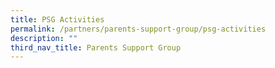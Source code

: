 ```yaml
---
title: PSG Activities
permalink: /partners/parents-support-group/psg-activities
description: ""
third_nav_title: Parents Support Group
---
```

